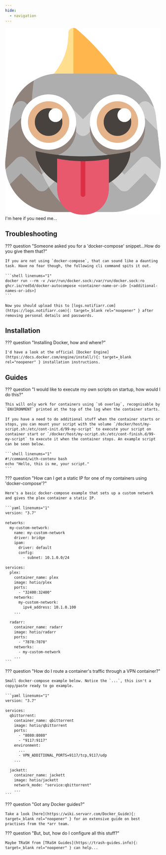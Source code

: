 ```yaml
---
hide:
  - navigation
---
```


<div class="pullio-banner"><img src="/img/pullio-stick-out-tongue.svg" alt="pullio"/><div class="pullio-banner-text">I'm here if you need me...</div></div>

## Troubleshooting

??? question "Someone asked you for a 'docker-compose' snippet...How do you give them that?"

    If you are not using `docker-compose`, that can sound like a daunting task. Have no fear though, the following cli command spits it out.

    ```shell linenums="1"
    docker run --rm -v /var/run/docker.sock:/var/run/docker.sock:ro ghcr.io/red5d/docker-autocompose <container-name-or-id> [<additional-names-or-ids>]
    ```

    Now you should upload this to [logs.notifiarr.com](https://logs.notifiarr.com){: target=_blank rel="noopener" } after removing personal details and passwords.

## Installation

??? question "Installing Docker, how and where?"

    I'd have a look at the official [Docker Engine](https://docs.docker.com/engine/install/){: target=_blank rel="noopener" } installation instructions.

## Guides

??? question "I would like to execute my own scripts on startup, how would I do this?"

    This will only work for containers using `s6 overlay`, recognisable by `ENVIRONMENT` printed at the top of the log when the container starts.

    If you have a need to do additional stuff when the container starts or stops, you can mount your script with the volume `/docker/host/my-script.sh:/etc/cont-init.d/99-my-script` to execute your script on container start or `/docker/host/my-script.sh:/etc/cont-finish.d/99-my-script` to execute it when the container stops. An example script can be seen below.

    ```shell linenums="1"
    #!/command/with-contenv bash
    echo "Hello, this is me, your script."
    ```

??? question "How can I get a static IP for one of my containers using 'docker-compose'?"

    Here's a basic docker-compose example that sets up a custom network and gives the plex container a static IP.

    ```yaml linenums="1"
    version: "3.7"

    networks:
      my-custom-network:
        name: my-custom-network
        driver: bridge
        ipam:
          driver: default
          config:
            - subnet: 10.1.0.0/24

    services:
      plex:
        container_name: plex
        image: hotio/plex
        ports:
          - "32400:32400"
        networks:
          my-custom-network:
            ipv4_address: 10.1.0.100
        ...

      radarr:
        container_name: radarr
        image: hotio/radarr
        ports:
          - "7878:7878"
        networks:
          - my-custom-network
        ...
    ```

??? question "How do I route a container's traffic through a VPN container?"

    Small docker-compose example below. Notice the `...`, this isn't a copy/paste ready to go example.

    ```yaml linenums="1"
    version: "3.7"

    services:
      qbittorrent:
        container_name: qbittorrent
        image: hotio/qbittorrent
        ports:
          - "8080:8080"
          - "9117:9117"
        environment:
          ...
          - VPN_ADDITIONAL_PORTS=9117/tcp,9117/udp
        ...

      jackett:
        container_name: jackett
        image: hotio/jackett
        network_mode: "service:qbittorrent"
        ...
    ```

??? question "Got any Docker guides?"

    Take a look [here](https://wiki.servarr.com/Docker_Guide){: target=_blank rel="noopener" } for an extensive guide on best practises from the *arr team.

??? question "But, but, how do I configure all this stuff?"

    Maybe TRaSH from [TRaSH Guides](https://trash-guides.info){: target=_blank rel="noopener" } can help...
